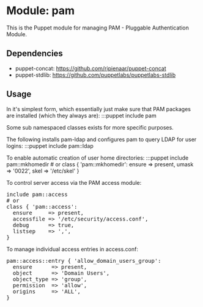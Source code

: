# Module: pam #

This is the Puppet module for managing PAM - Pluggable Authentication Module.

## Dependencies ##

* puppet-concat: https://github.com/ripienaar/puppet-concat
* puppet-stdlib: https://github.com/puppetlabs/puppetlabs-stdlib

## Usage ##

In it's simplest form, which essentially just make sure that PAM packages
are installed (which they always are):
	:::puppet
		include pam

Some sub namespaced classes exists for more specific purposes.

The following installs pam-ldap and configures pam to query LDAP for user logins:
	:::puppet
		include pam::ldap

To enable automatic creation of user home directories:
	:::puppet
		include pam::mkhomedir
		# or
		class { 'pam::mkhomedir':
		  ensure => present,
		  umask  => '0022',
		  skel   => '/etc/skel'
		}

To control server access via the PAM access module:
<pre>
include pam::access
# or
class { 'pam::access':
  ensure     => present,
  accessfile => '/etc/security/access.conf',
  debug      => true,
  listsep    => ',',
}
</pre>

To manage individual access entries in access.conf:
<pre>
pam::access::entry { 'allow_domain_users_group':
  ensure      => present,
  object      => 'Domain Users',
  object_type => 'group',
  permission  => 'allow',
  origins     => 'ALL',
}
</pre>
